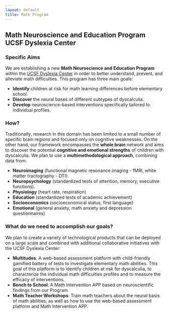 ```yaml
---
layout: default
title: Math Program
---
```

## Math Neuroscience and Education Program<br>UCSF Dyslexia Center

### Specific Aims 
We are establishing a new **Math Neuroscience and Education Program** within the [UCSF Dyslexia Center](http://dyslexia.ucsf.edu) in order to better understand, prevent, and alleviate math difficulties. This program has three main goals: 
* **Identify** children at risk for math learning differences before elementary school.
* **Discover** the neural bases of different subtypes of dyscalculia. 
* **Develop** neuroscience-based interventions specifically tailored to individual profiles.

### How?
Traditionally, research in this domain has been limited to a small number of specific brain regions and focused only on cognitive weaknesses. On the other hand, our framework encompasses the **whole brain** network and aims to discover the potential **cognitive and emotional strengths** of children with dyscalculia. We plan to use a **multimethodological approach**, combining data from:
* **Neuroimaging** (functional magnetic resonance imaging - fMRI, white matter tractography - DTI).
* **Neuropsychology** (standardized tests of attention, memory, executive functions).
* **Physiology** (heart rate, respiration)
* **Education** (standardized tests of academic achievement)
* **Socioeconomics** (socioeconomical status, first language)
* **Emotional** (general anxiety, math anxiety and depression questionnaires)

### What do we need to accomplish our goals? 
We plan to create a variety of technological products that can be deployed on a large scale and combined with additional collaborative initiatives with the UCSF Dyslexia Center: 
* **Multitudes**: A web-based assessment platform with child-friendly gamified battery of tests to investigate elementary math abilities. This goal of this platform is to identify children at risk for dyscalculia, to characterize the individual math difficulties profiles and to measure the efficacy of interventions. 
* **Bench to School**: A Math Intervention APP based on neuroscientific findings from our Program.
* **Math Teacher Workshops**: Train math teachers about the neural basis of math abilities, as well as how to use the web-based assessment platform and Math Intervention APP.